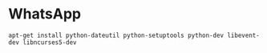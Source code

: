 WhatsApp
==

    apt-get install python-dateutil python-setuptools python-dev libevent-dev libncurses5-dev